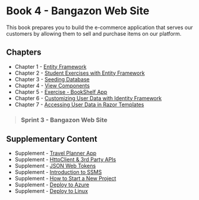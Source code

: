 # Book 4 - Bangazon Web Site

This book prepares you to build the e-commerce application that serves our customers by allowing them to sell and purchase items on our platform.

## Chapters

* Chapter 1 - [Entity Framework](./chapters/EF_INTRO.md)
* Chapter 2 - [Student Exercises with Entity Framework](./chapters/STUDENT_EXERCISES_EF.md)
* Chapter 3 - [Seeding Database](./chapters/EF_SEEDING.md)
* Chapter 4 - [View Components](./chapters/VIEW_COMPONENTS.md)
* Chapter 5 - [Exercise - BookShelf App](./chapters/EXERCISE_BOOKSHELF.md)
* Chapter 6 - [Customizing User Data with Identity Framework](./chapters/ASPNET_IDENTITY_INTRO.md)
* Chapter 7 - [Accessing User Data in Razor Templates](./chapters/IDENTITY_RAZOR.md)

> ### __Sprint 3__ - Bangazon Web Site

## Supplementary Content
* Supplement - [Travel Planner App](./chapters/TRAVEL_PLANNER_IF_EF.md)
* Supplement - [HttpClient & 3rd Party APIs](./chapters/HTTPCLIENT.md)
* Supplement - [JSON Web Tokens](./chapters/JWT.md)
* Supplement - [Introduction to SSMS](./chapters/SSMS_INTRO.md)
* Supplement - [How to Start a New Project](./chapters/PROJECT_INIT.md)
* Supplement - [Deploy to Azure](./chapters/AZURE_DEPLOY.md)
* Supplement - [Deploy to Linux](./chapters/LINUX_DEPLOY.md)
